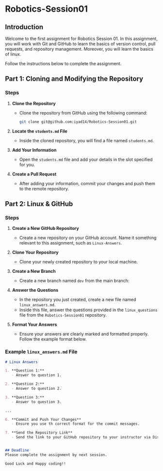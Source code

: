 # Robotics-Session01

## Introduction

Welcome to the first assignment for Robotics Session 01. In this assignment, you will work with Git and GitHub to learn the basics of version control, pull requests, and repository management. Moreover, you will learn the basics of linux.

Follow the instructions below to complete the assignment.

## Part 1: Cloning and Modifying the Repository

### Steps

1. **Clone the Repository**
   - Clone the repository from GitHub using the following command:
     ```bash
     git clone git@github.com:iyad14/Robotics-Session01.git
     ```

2. **Locate the `students.md` File**
   - Inside the cloned repository, you will find a file named `students.md`.

3. **Add Your Information**
   - Open the `students.md` file and add your details in the slot specified for you.

4. **Create a Pull Request**
   - After adding your information, commit your changes and push them to the remote repository.


## Part 2: Linux & GitHub

### Steps

1. **Create a New GitHub Repository**
   - Create a new repository on your GitHub account. Name it something relevant to this assignment, such as `Linux-Answers`.

2. **Clone Your Repository**
   - Clone your newly created repository to your local machine.

3. **Create a New Branch**
   - Create a new branch named `dev` from the main branch:

4. **Answer the Questions**
   - In the repository you just created, create a new file named `linux_answers.md`.
   - Inside this file, answer the questions provided in the `linux_questions` file from the `Robotics-Session01` repository.

5. **Format Your Answers**
   - Ensure your answers are clearly marked and formatted properly. Follow the example format below.

### Example `linux_answers.md` File

```markdown
# Linux Answers

1. **Question 1:**
   - Answer to question 1.

2. **Question 2:**
   - Answer to question 2.

3. **Question 3:**
   - Answer to question 3.

...

6. **Commit and Push Your Changes**
   - Ensure you use th correct format for the commit messages.

7. **Send the Repository Link**
   - Send the link to your GitHub repository to your instructor via Discord.


## Deadline
Please complete the assignment by next session.

Good Luck and Happy coding!!